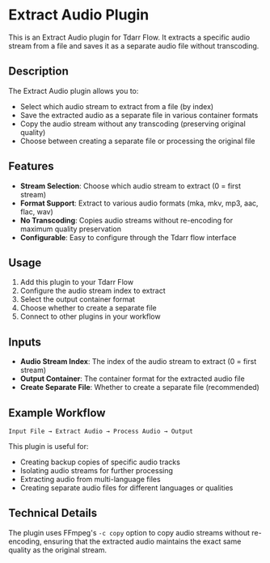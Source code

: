# Extract Audio Plugin

This is an Extract Audio plugin for Tdarr Flow. It extracts a specific audio stream from a file and saves it as a separate audio file without transcoding.

## Description

The Extract Audio plugin allows you to:
- Select which audio stream to extract from a file (by index)
- Save the extracted audio as a separate file in various container formats
- Copy the audio stream without any transcoding (preserving original quality)
- Choose between creating a separate file or processing the original file

## Features

- **Stream Selection**: Choose which audio stream to extract (0 = first stream)
- **Format Support**: Extract to various audio formats (mka, mkv, mp3, aac, flac, wav)
- **No Transcoding**: Copies audio streams without re-encoding for maximum quality preservation
- **Configurable**: Easy to configure through the Tdarr flow interface

## Usage

1. Add this plugin to your Tdarr Flow
2. Configure the audio stream index to extract
3. Select the output container format
4. Choose whether to create a separate file
5. Connect to other plugins in your workflow

## Inputs

- **Audio Stream Index**: The index of the audio stream to extract (0 = first stream)
- **Output Container**: The container format for the extracted audio file
- **Create Separate File**: Whether to create a separate file (recommended)

## Example Workflow

```
Input File → Extract Audio → Process Audio → Output
```

This plugin is useful for:
- Creating backup copies of specific audio tracks
- Isolating audio streams for further processing
- Extracting audio from multi-language files
- Creating separate audio files for different languages or qualities

## Technical Details

The plugin uses FFmpeg's `-c copy` option to copy audio streams without re-encoding, ensuring that the extracted audio maintains the exact same quality as the original stream.
